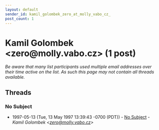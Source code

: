```yaml
---
layout: default
sender_id: kamil_golombek_zero_at_molly_vabo_cz_
post_count: 1
---
```


# Kamil Golombek <zero<span>@</span>molly.vabo.cz> (1 post)

_Be aware that many list participants used multiple email addresses over their time active on the list. As such this page may not contain all threads available._

## Threads

### No Subject
+ 1997-05-13 (Tue, 13 May 1997 13:39:43 -0700 (PDT)) - [No Subject](/archive/1997/05/ba1c3434820742beadd396c10f6222b0f862a9b5eab0bf8b213b0cbcbf8e8c5f) - _Kamil Golombek \<zero@molly.vabo.cz\>_

